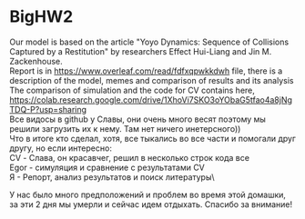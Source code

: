 # BigHW2

Our model is based on the article "Yoyo Dynamics: Sequence of Collisions Captured by a Restitution" by researchers Effect Hui-Liang and Jin M. Zackenhouse.\
Report is in https://www.overleaf.com/read/fdfxqpwkkdwh file, there is a description of the model, memes and comparison of results and its analysis\
The comparison of simulation and the code for CV contains here, https://colab.research.google.com/drive/1XhoVi7SKO3oYObaG5tfao4a8jNgTDQ-P?usp=sharing \
Все видосы в github у Славы, они очень много весят поэтому мы решили загрузить их к нему. Там нет ничего инетерсного))\
Что в итоге кто сделал, хотя, все тыкались во все части и помогали друг другу, но если интересно:\
CV - Слава, он красавчег, решил в несколько строк кода все\
Egor - симуляция и сравнение с результатами CV\
Я - Репорт, анализ результатов и поиск литературы\

У нас было много предположений и проблем во время этой домашки, за эти 2 дня мы умерли и сейчас идем отдыхать. Спасибо за внимание!

